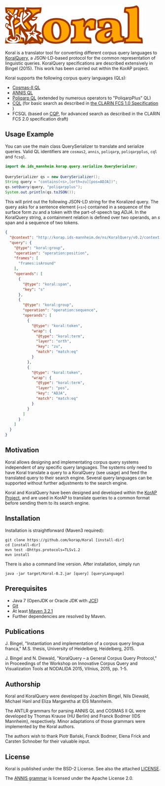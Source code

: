 ![Koral](https://raw.githubusercontent.com/KorAP/Koral/master/misc/koral.png)

Koral is a translator tool for converting different corpus query 
languages to [KoralQuery](https://korap.github.io/Koral/), a JSON-LD-based protocol for the common representation
of linguistic queries. KoralQuery specifications are described extensively in Bingel (2015). This work has been carried out within the KorAP project. 

Koral supports the following corpus query languages (QLs):
* [Cosmas-II QL](http://www.ids-mannheim.de/cosmas2/web-app/hilfe/suchanfrage/) 
* [ANNIS QL](http://annis-tools.org/aql.html)
* [Poliqarp QL](http://korpus.pl/en/cheatsheet/node3.html) (extended by numerous operators to "PoliqarpPlus" QL)
* [CQL](http://www.loc.gov/standards/sru/cql/spec.html) (for basic search as described in [the CLARIN FCS 1.0 Specification](https://www.clarin.eu/content/federated-content-search-clarin-fcs) )
* FCSQL (based on [CQP](http://cwb.sourceforge.net/files/CQP_Tutorial/), for advanced search as described in the CLARIN FCS 2.0 specification draft)

## Usage Example

You can use the main class QuerySerializer to translate and serialize queries. Valid QL identifiers are `cosmas2`, `annis`, `poliqarp`, `poliqarpplus`, `cql` and `fcsql`.

```java
import de.ids_mannheim.korap.query.serialize.QuerySerialzer;

QuerySerializer qs = new QuerySerializer();
String query = "contains(<s>,[orth=zu][pos=ADJA])";
qs.setQuery(query, "poliqarpplus");
System.out.println(qs.toJSON());
```

This will print out the following JSON-LD string for the Koralized query.
The query asks for a sentence element (`<s>`) contained in a
sequence of the surface form *zu* and a token with the part-of-speech tag *ADJA*.
In the KoralQuery string, a containment relation is defined over two
operands, an *s* span and a sequence of two tokens.

```json
{
  "@context": "http://korap.ids-mannheim.de/ns/KoralQuery/v0.2/context.jsonld",
  "query": {
    "@type": "koral:group",
    "operation": "operation:position",
    "frames": [
      "frames:isAround"
    ],
    "operands": [
      {
        "@type": "koral:span",
        "key": "s"
      },
      {
        "@type": "koral:group",
        "operation": "operation:sequence",
        "operands": [
          {
            "@type": "koral:token",
            "wrap": {
              "@type": "koral:term",
              "layer": "orth",
              "key": "zu",
              "match": "match:eq"
            }
          },
          {
            "@type": "koral:token",
            "wrap": {
              "@type": "koral:term",
              "layer": "pos",
              "key": "ADJA",
              "match": "match:eq"
            }
          }
        ]
      }
    ]
  }
}
```


## Motivation

Koral allows designing and implementating corpus query systems 
independent of any specific query languages. The systems only need to have Koral translate a query to a KoralQuery (see usage)
and feed the translated query to their search engine. Several query languages can be supported without further adjustments to the search engine.

Koral and KoralQuery have been designed and developed within the 
[KorAP Project](http://korap.ids-mannheim.de/), and are used in KorAP to 
translate queries to a common format before sending them to its search engine.

## Installation

Installation is straightforward (Maven3 required):

    git clone https://github.com/korap/Koral [install-dir]
    cd [install-dir]
    mvn test -Dhttps.protocols=TLSv1.2
    mvn install

There is also a command line version. After installation, simply run

    java -jar target/Koral-0.2.jar [query] [queryLanguage]
   
## Prerequisites

* Java 7 (OpenJDK or Oracle JDK with [JCE](http://www.oracle.com/technetwork/java/javase/downloads/jce-7-download-432124.html))
* [Git](http://git-scm.com/)
* At least [Maven 3.2.1](https://maven.apache.org/)
* Further dependencies are resolved by Maven.

## Publications

J. Bingel, "Instantiation and implementation of a corpus query lingua franca," M.S. thesis, University of Heidelberg, Heidelberg, 2015. 

J. Bingel and N. Diewald, "KoralQuery – a General Corpus Query Protocol," in Proceedings of the Workshop on Innovative Corpus Query and Visualization Tools at NODALIDA 2015, Vilnius, 2015, pp. 1-5.

## Authorship

Koral and KoralQuery were developed by Joachim Bingel,
Nils Diewald, Michael Hanl and Eliza Margaretha at IDS Mannheim.

The ANTLR grammars for parsing ANNIS QL and COSMAS II QL were developed by 
Thomas Krause (HU Berlin) and Franck Bodmer (IDS Mannheim), respectively.
Minor adaptations of those grammars were implemented by the Koral authors.

The authors wish to thank Piotr Bański, Franck Bodmer, Elena Frick and 
Carsten Schnober for their valuable input.

## License

Koral is published under the BSD-2 License.
See also the attached [LICENSE](https://github.com/KorAP/Koral/blob/master/LICENSE).

The [ANNIS grammar](https://github.com/korpling/ANNIS/tree/develop/annis-service/src/main/antlr4/annis/ql) is licensed under the Apache License 2.0.
